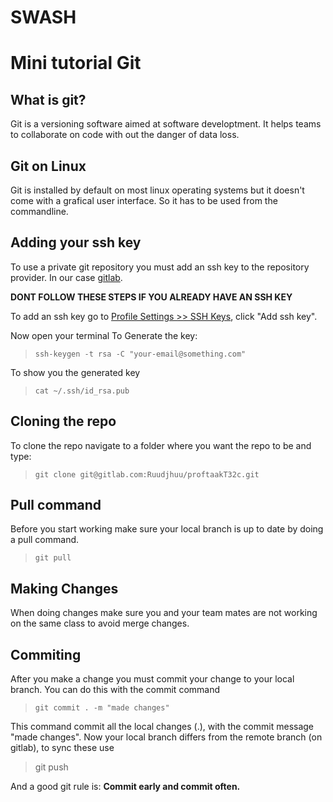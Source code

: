 # SWASH

# Mini tutorial Git #

## What is git? ##
Git is a versioning software aimed at software developtment.
It helps teams to collaborate on code with out the danger
of data loss.

## Git on Linux ##
Git is installed by default on most linux operating systems
but it doesn't come with a grafical user interface.
So it has to be used from the commandline.

## Adding your ssh key ##
To use a private git repository you must add an ssh key to the
repository provider. In our case [gitlab](https://gitlab.com/yopspanjers/t32c).

__DONT FOLLOW THESE STEPS IF YOU ALREADY HAVE AN SSH KEY__

To add an ssh key go to [Profile Settings >> SSH Keys](https://gitlab.com/profile/keys),
click "Add ssh key".

Now open your terminal
To Generate the key:
>`ssh-keygen -t rsa -C "your-email@something.com"`

To show you the generated key
>`cat ~/.ssh/id_rsa.pub`


## Cloning the repo ##
To clone the repo navigate to a folder where you want the repo to be
and type:

> `git clone git@gitlab.com:Ruudjhuu/proftaakT32c.git`

## Pull command ##
Before you start working make sure your local branch is up to date by
doing a pull command.
> `git pull`

## Making Changes ##
When doing changes make sure you and your team mates are not working on the same class
to avoid merge changes.

## Commiting ##
After you make a change you must commit your change to your local branch.
You can do this with the commit command
> `git commit . -m "made changes"`

This command commit all the local changes (.), with the commit message "made changes".
Now your local branch differs from the remote branch (on gitlab), to sync these use
> git push

 And a good git rule is: __Commit early and commit often.__
